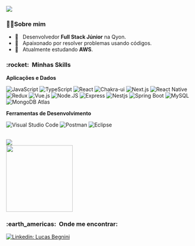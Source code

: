 ![](https://komarev.com/ghpvc/?username=LucasBegnini10&color=006bed)

<h3> 👨‍💻Sobre mim </h3>

- 💼 &nbsp; Desenvolvedor **Full Stack Júnior** na Qyon.
- 🖤 &nbsp; Apaixonado por resolver problemas usando códigos.
- 🌱 &nbsp; Atualmente estudando **AWS**. 


<h3> :rocket: &nbsp;Minhas Skills </h3>

**Aplicações e Dados**
 
  ![JavaScript](https://img.shields.io/badge/-JavaScript-333333?style=flat&logo=javascript)
  ![TypeScript](https://img.shields.io/badge/-Typescript-333333?style=flat&logo=typescript) 
  ![React](https://img.shields.io/badge/-React-333333?style=flat&logo=react)
  ![Chakra-ui](https://img.shields.io/badge/-ChakraUi-333333?style=flat&logo=chakraui)
  ![Next.js](https://img.shields.io/badge/-Next.js-333333?style=flat&logo=next.js)
  ![React Native](https://img.shields.io/badge/-React%20Native-333333?style=flat&logo=react)
  ![Redux](https://img.shields.io/badge/-Redux-333333?style=flat&logo=REDUX) 
  ![Vue.js](https://img.shields.io/badge/-Vue.js-333333?style=flat&logo=vue.js)
  ![Node.JS](https://img.shields.io/badge/-Node.JS-333333?style=flat&logo=node.js)
  ![Express](https://img.shields.io/badge/-Express-333333?style=flat&logo=express)
  ![Nestjs](https://img.shields.io/badge/-Nestjs-333333?style=flat&logo=nestjs) 
  ![Spring Boot](https://img.shields.io/badge/-Spring%20Boot-333333?style=flat&logo=spring) 
  ![MySQL](https://img.shields.io/badge/-MySQL-333333?style=flat&logo=mysql)
  ![MongoDB Atlas](https://img.shields.io/badge/-MongoDB-333333?style=flat&logo=mongodb)
  
  


**Ferramentas de Desenvolvimento**

  ![Visual Studio Code](https://img.shields.io/badge/-Visual%20Studio%20Code-333333?style=flat&logo=visual-studio-code&logoColor=007ACC)
  ![Postman](https://img.shields.io/badge/-Postman-333333?style=flat&logo=postman)
  ![Eclipse](https://img.shields.io/badge/-Eclipse-333333?style=flat&logo=eclipse)

<br/>

<a href="https://github.com/LucasBegnini10">
  <img align="center" src="https://github-readme-stats.vercel.app/api/top-langs/?username=LucasBegnini10&theme=dracula&hide_langs_below=1" />
</a>

<br/>

<a href="https://github.com/LucasBegnini10">
  <img height="180em" src="https://github-readme-stats.vercel.app/api?username=LucasBegnini10&theme=dracula&show_icons=true" />
</a>

<br/>

<h3> :earth_americas: &nbsp;Onde me encontrar: </h3> 

[![Linkedin: Lucas Begnini](https://img.shields.io/badge/-LucasBegnini-blue?style=flat-square&logo=Linkedin&logoColor=white&link=https://br.linkedin.com/in/lucas-begnini)](https://br.linkedin.com/in/lucas-begnini)
